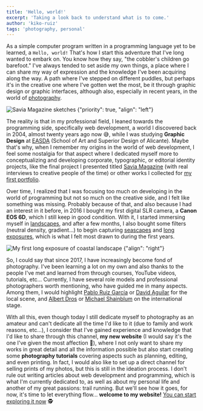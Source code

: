 ```yaml
---
title: 'Hello, world!'
excerpt: 'Taking a look back to understand what is to come.'
author: 'kiko-ruiz'
tags: 'photography, personal'
---
```


As a simple computer program written in a programming language yet to be learned, a `Hello, world!` That's how I start this adventure that I've long wanted to embark on. You know how they say, "the cobbler's children go barefoot." I've always tended to set aside my own things, a place where I can share my way of expression and the knowledge I've been acquiring along the way. A path where I've stepped on different puddles, but perhaps it's in the creative one where I've gotten wet the most, be it through graphic design or graphic interfaces, although also, especially in recent years, in the world of [photography](/en/gallery).

![Savia Magazine sketches {"priority": true, "align": "left"}](/blog/2023-04-23_hola-mundo_bocetos-savia-magazine.jpg)

The reality is that in my professional field, I leaned towards the programming side, specifically web development, a world I discovered back in 2004, almost twenty years ago now 😅, while I was studying **Graphic Design** at [EASDA](https://easda.es/) (School of Art and Superior Design of Alicante). Maybe that's why, when I remember my origins in the world of web development, I feel some nostalgia for that aspect where I dedicated myself more to conceptualizing and developing corporate, typographic, or editorial identity projects, like the final project I presented titled [Savia Magazine](/documents/savia-magazine.pdf) (with real interviews to creative people of the time) or other works I collected for [my first portfolio](/documents/portafolio-kikoruiz-2006.pdf).

Over time, I realized that I was focusing too much on developing in the world of programming but not so much on the creative side, and I felt like something was missing. Probably because of that, and also because I had an interest in it before, in 2016 I bought my first digital SLR camera, a **Canon EOS 6D**, which I still keep in good condition. With it, I started immersing myself in [landscapes](/en/gallery/landscapes), and after a few months, I also bought some filters (neutral density, gradient...) to begin capturing [seascapes](/en/gallery/seascapes) and [long exposures](/en/gallery/tags/long-exposure), which is what I felt most drawn to during the first years.

![My first long exposure of coastal landscape {"align": "right"}](/blog/2023-04-23_hola-mundo_primera-larga-exposicion.jpg)

So, I could say that since 2017, I have increasingly become fond of photography. I've been learning a lot on my own and also thanks to the people I've met and learned from through courses, YouTube videos, tutorials, etc... Currently, I have several role models and professional photographers worth mentioning, who have guided me in many aspects. Among them, I would highlight [Pablo Ruiz García](https://pabloruizgarcia.com/) or [David Aguilar](https://www.davidaguilarphoto.com/) for the local scene, and [Albert Dros](https://www.albertdros.com/) or [Michael Shainblum](https://www.shainblumphoto.com/) on the international stage.

With all this, even though today I still dedicate myself to photography as an amateur and can't dedicate all the time I'd like to it (due to family and work reasons, etc...), I consider that I've gained experience and knowledge that I'd like to share through this channel, **my new website** (I would say it's the one I've given the most affection 🥰), where I not only want to share my works in great detail and all the information possible but also start creating some **photography tutorials** covering aspects such as planning, editing, and even printing. In fact, I would also like to set up a direct channel for selling prints of my photos, but this is still in the ideation process. I don't rule out writing articles about web development and programming, which is what I'm currently dedicated to, as well as about my personal life and another of my great passions: trail running. But we'll see how it goes, for now, it's time to let everything flow... **welcome to my website!** [You can start exploring it now](/en/gallery) 🕵️

